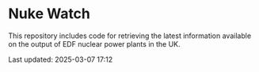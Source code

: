 # Nuke Watch

This repository includes code for retrieving the latest information available on the output of EDF nuclear power plants in the UK.

Last updated: 2025-03-07 17:12